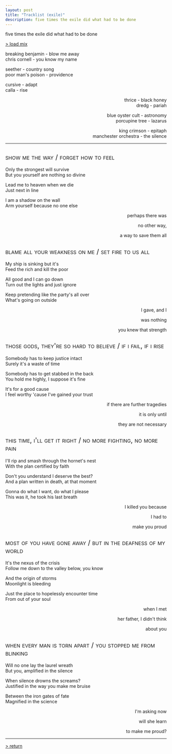 ```yaml
---
layout: post
title: "Tracklist (exile)"
description: five times the exile did what had to be done
---
```


<style>
  h2 {
    font-weight: normal;
    font-variant: small-caps;
  }
  
  .three-lines {
    grid-template-rows: 1fr 1fr 1fr;
    grid-template-columns: 2fr 1fr;
  }
  .float {
    display: contents;
    text-align: right;
  }
</style>

five times the exile did what had to be done

<a href="https://music.youtube.com/playlist?list=PLl25FdDd5-Sytm33h7ACiPi3DOEFwJsxC">> load mix</a>

<div markdown="1" class="grid three-lines" style="grid-template-columns: 1fr 2fr;">

breaking benjamin - blow me away  
chris cornell - you know my name

seether - country song  
poor man's poison - providence  

cursive - adapt  
calla - rise

<div class="float" markdown="1">

thrice - black honey  
dredg - pariah

blue oyster cult - astronomy  
porcupine tree - lazarus

king crimson - epitaph  
manchester orchestra - the silence

</div>

</div>

---

## show me the way / forget how to feel
<div markdown="1" class="grid three-lines">

Only the strongest will survive  
But you yourself are nothing so divine

Lead me to heaven when we die  
Just next in line

I am a shadow on the wall  
Arm yourself because no one else

<div class="float" markdown="1">

perhaps there was

no other way,

a way to save them all

</div>
</div>


## blame all your weakness on me / set fire to us all
<div markdown="1" class="grid three-lines">

My ship is sinking but it's  
Feed the rich and kill the poor  

All good and I can go down  
Turn out the lights and just ignore  

Keep pretending like the party's all over  
What's going on outside

<div class="float" markdown="1">

I gave, and I

was nothing

you knew that strength

</div>
</div>

## those gods, they're so hard to believe / if i fail, if i rise
<div markdown="1" class="grid three-lines">

Somebody has to keep justice intact  
Surely it's a waste of time

Somebody has to get stabbed in the back  
You hold me highly, I suppose it's fine

It's for a good cause  
I feel worthy 'cause I've gained your trust

<div class="float" markdown="1">

if there are further tragedies

it is only until

they are not necessary

</div>
</div>

## this time, i'll get it right / no more fighting, no more pain
<div markdown="1" class="grid three-lines">

I'll rip and smash through the hornet's nest  
With the plan certified by faith

Don't you understand I deserve the best?  
And a plan written in death, at that moment

Gonna do what I want, do what I please  
This was it, he took his last breath

<div class="float" markdown="1">

I killed you because

I had to

make you proud

</div>
</div>

## most of you have gone away / but in the deafness of my world
<div markdown="1" class="grid three-lines">

It's the nexus of the crisis  
Follow me down to the valley below, you know

And the origin of storms  
Moonlight is bleeding

Just the place to hopelessly encounter time  
From out of your soul

<div class="float" markdown="1">

when I met

her father, I didn't think

about you

</div>
</div>

## when every man is torn apart / you stopped me from blinking
<div markdown="1" class="grid three-lines">

Will no one lay the laurel wreath  
But you, amplified in the silence  

When silence drowns the screams?  
Justified in the way you make me bruise

Between the iron gates of fate  
Magnified in the science

<div class="float" markdown="1">

I'm asking now

will she learn

to make me proud?

</div>
</div>

---

[> return](https://archiveofourown.org/works/8154980)  
